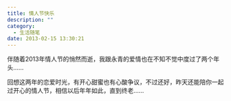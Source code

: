 ```yaml
---
title: 情人节快乐
description: ""
category: 
  - 生活随笔
date: 2013-02-15 13:30:21
---
```


伴随着2013年情人节的悄然而逝，我跟永青的爱情也在不知不觉中度过了两个年头……

回想这两年的恋爱时光，有开心甜蜜也有心酸争议，不过还好，昨天还能陪你一起过开心的情人节，相信以后年年如此，直到终老……
